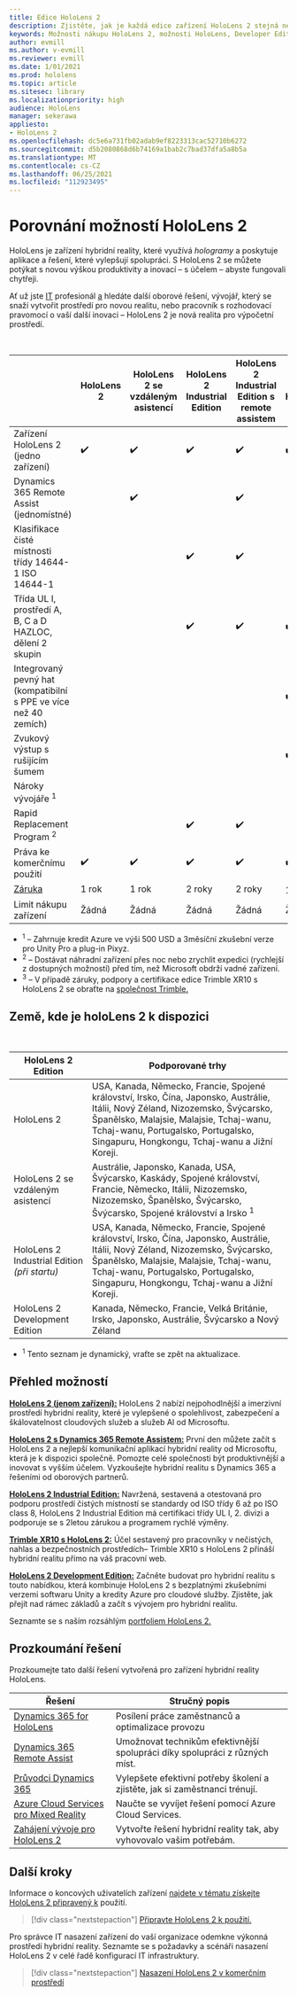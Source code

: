 ```yaml
---
title: Edice HoloLens 2
description: Zjistěte, jak je každá edice zařízení HoloLens 2 stejná nebo jiná a co dělat po získání vlastní edice.
keywords: Možnosti nákupu HoloLens 2, možnosti HoloLens, Developer Edition
author: evmill
ms.author: v-evmill
ms.reviewer: evmill
ms.date: 1/01/2021
ms.prod: hololens
ms.topic: article
ms.sitesec: library
ms.localizationpriority: high
audience: HoloLens
manager: sekerawa
appliesto:
- HoloLens 2
ms.openlocfilehash: dc5e6a731fb02adab9ef8223313cac52710b6272
ms.sourcegitcommit: d5b2080868d6b74169a1bab2c7bad37dfa5a8b5a
ms.translationtype: MT
ms.contentlocale: cs-CZ
ms.lasthandoff: 06/25/2021
ms.locfileid: "112923495"
---
```

# <a name="compare-hololens-2-options"></a>Porovnání možností HoloLens 2

HoloLens je zařízení hybridní reality, které využívá *hologramy* a poskytuje aplikace a řešení, které vylepšují spolupráci. S HoloLens 2 se můžete potýkat s novou výškou produktivity a inovací – s účelem – abyste fungovali chytřeji.

Ať už jste [IT](https://www.microsoft.com/hololens/apps) profesionál [a](https://www.microsoft.com/hololens/apps) hledáte [](https://www.microsoft.com/hololens/developers) další oborové řešení, vývojář, který se snaží vytvořit prostředí pro novou realitu, nebo pracovník s rozhodovací pravomocí o vaší další inovaci – HoloLens 2 je nová realita pro výpočetní prostředí.

<br>

|                                                      | HoloLens 2 | HoloLens 2 se vzdáleným asistencí | HoloLens 2 Industrial Edition | HoloLens 2 Industrial Edition s remote assistem | Trimble XR10 s HoloLens 2 | HoloLens 2 Development Edition |
|------------------------------------------------------|------------|-------------------------------|-------------------------------|--------------------------------------------------|------------------------------|--------------------------------|
| Zařízení HoloLens 2 (jedno zařízení)                       |      ✔️     |               ✔️               |               ✔️               |                         ✔️                        |               ✔️              |                ✔️               |
| Dynamics 365 Remote Assist (jednomístné)                |            |               ✔️               |                               |                         ✔️                        |                              |                                |
| Klasifikace čisté místnosti třídy 14644-1 ISO 14644-1           |            |                               |               ✔️               |                         ✔️                        |                              |                                |
| Třída UL I, prostředí A, B, C a D HAZLOC, dělení 2 skupin                     |            |                               |               ✔️               |                         ✔️                        |               ✔️              |                                |
| Integrovaný pevný hat (kompatibilní s PPE ve více než 40 zemích) |            |                               |                               |                                                  |               ✔️              |                                |
| Zvukový výstup s rušijícím šumem                        |            |                               |                               |                                                  |               ✔️              |                                |
| Nároky vývojáře <sup>1</sup>                             |            |                               |                               |                                                  |                              |                ✔️               |
| Rapid Replacement Program <sup>2</sup>                          |            |                               |               ✔️               |                         ✔️                        |                              |                                |
| Práva ke komerčnímu použití                                |      ✔️     |               ✔️               |               ✔️               |                         ✔️                        |               ✔️              |                                |
| [Záruka](hololens2-hardware.md#warranty-information)                                             |   1 rok   |             1 rok            |             2 roky            |                      2 roky                      |            1 rok <sup>3</sup>            |             1 rok             |
| Limit nákupu zařízení                                |    Žádná    |              Žádná             |              Žádná             |                       Žádná                       |             Žádná             |       Jedna na transakci      |

- <sup>1</sup> – Zahrnuje kredit Azure ve výši 500 USD a 3měsíční zkušební verze pro Unity Pro a plug-in Pixyz.
- <sup>2</sup> – Dostávat náhradní zařízení přes noc nebo zrychlit expedici (rychlejší z dostupných možností) před tím, než Microsoft obdrží vadné zařízení.
- <sup>3</sup> – V případě záruky, podpory a certifikace edice Trimble XR10 s HoloLens 2 se obraťte na [společnost Trimble.](https://fieldtech.trimble.com/en/contact-support)

## <a name="countries-where-hololens-2-is-available"></a>Země, kde je holoLens 2 k dispozici

<br>

| HoloLens 2 Edition                  | Podporované trhy               |
|-------------------------------------------| ----------------------------------------| 
| HoloLens 2 | USA, Kanada, Německo, Francie, Spojené království, Irsko, Čína, Japonsko, Austrálie, Itálii, Nový Zéland, Nizozemsko, Švýcarsko, Španělsko, Malajsie, Malajsie, Tchaj-wanu, Tchaj-wanu, Portugalsko, Portugalsko, Singapuru, Hongkongu, Tchaj-wanu a Jižní Koreji. |
| HoloLens 2 se vzdáleným asistencí | Austrálie, Japonsko, Kanada, USA, Švýcarsko, Kaskády, Spojené království, Francie, Německo, Itálii, Nizozemsko, Nizozemsko, Španělsko, Švýcarsko, Švýcarsko, Spojené království a Irsko <sup>1</sup> 
| HoloLens 2 Industrial Edition *(při startu)* | USA, Kanada, Německo, Francie, Spojené království, Irsko, Čína, Japonsko, Austrálie, Itálii, Nový Zéland, Nizozemsko, Švýcarsko, Španělsko, Malajsie, Malajsie, Tchaj-wanu, Tchaj-wanu, Portugalsko, Portugalsko, Singapuru, Hongkongu, Tchaj-wanu a Jižní Koreji. |
| HoloLens 2 Development Edition | Kanada, Německo, Francie, Velká Británie, Irsko, Japonsko, Austrálie, Švýcarsko a Nový Zéland |
- <sup>1</sup> Tento seznam je dynamický, vraťte se zpět na aktualizace.

## <a name="options-overview"></a>Přehled možností

**[HoloLens 2 (jenom zařízení):](hololens2-options-device-only.md)** HoloLens 2 nabízí nejpohodlnější a imerzivní prostředí hybridní reality, které je vylepšené o spolehlivost, zabezpečení a škálovatelnost cloudových služeb a služeb AI od Microsoftu.

**[HoloLens 2 s Dynamics 365 Remote Assistem:](hololens2-options-remote-assist.md)** První den můžete začít s HoloLens 2 a nejlepší komunikační aplikací hybridní reality od Microsoftu, která je k dispozici společně. Pomozte celé společnosti být produktivnější a inovovat s vyšším účelem. Vyzkoušejte hybridní realitu s Dynamics 365 a řešeními od oborových partnerů.

**[HoloLens 2 Industrial Edition:](hololens2-options-industrial-edition.md)** Navržená, sestavená a otestovaná pro podporu prostředí čistých místností se standardy od ISO třídy 6 až po ISO class 8, HoloLens 2 Industrial Edition má certifikaci třídy UL I, 2. divizi a podporuje se s 2letou zárukou a programem rychlé výměny.

**[Trimble XR10 s HoloLens 2:](hololens2-options-trimble-xr10-edition.md)** Účel sestavený pro pracovníky v nečistých, nahlas a bezpečnostních prostředích– Trimble XR10 s HoloLens 2 přináší hybridní realitu přímo na váš pracovní web.

**[HoloLens 2 Development Edition:](hololens2-options-dev-edition.md)** Začněte budovat pro hybridní realitu s touto nabídkou, která kombinuje HoloLens 2 s bezplatnými zkušebními verzemi softwaru Unity a kredity Azure pro cloudové služby. Zjistěte, jak přejít nad rámec základů a začít s vývojem pro hybridní realitu.

Seznamte se s naším rozsáhlým [portfoliem HoloLens 2.](https://www.microsoft.com/hololens/buy)

## <a name="explore-solutions"></a>Prozkoumání řešení

Prozkoumejte tato další řešení vytvořená pro zařízení hybridní reality HoloLens.

| Řešení | Stručný popis                                                                                |
|----------|---------------------------------------------------------------------------------------------------|
| [Dynamics 365 for HoloLens](https://www.microsoft.com//hololens/apps)          | Posílení práce zaměstnanců a optimalizace provozu                                                        |
| [Dynamics 365 Remote Assist](https://dynamics.microsoft.com/mixed-reality/remote-assist/)          | Umožnovat technikům efektivnější spolupráci díky spolupráci z různých míst. |
|   [Průvodci Dynamics 365](https://dynamics.microsoft.com/mixed-reality/guides/)        | Vylepšete efektivní potřeby školení a zjistěte, jak si zaměstnanci trénují.                          |
|  [Azure Cloud Services pro Mixed Reality](https://docs.microsoft.com/windows/mixed-reality/develop/mixed-reality-cloud-services#:~:text=Mixed%20Reality%20services%20Mixed%20Reality%20cloud%20services%20like,all%20in%20the%20context%20of%20your%20users%E2%80%99%20environments)         | Naučte se vyvíjet řešení pomocí Azure Cloud Services.                                       |
|  [Zahájení vývoje pro HoloLens 2](https://docs.microsoft.com/windows/mixed-reality/develop/development?tabs=unity)         | Vytvořte řešení hybridní reality tak, aby vyhovovalo vašim potřebám.                                                 |

## <a name="next-steps"></a>Další kroky

Informace o koncových uživatelích zařízení [najdete v tématu získejte HoloLens 2 připravený k](hololens2-setup.md) použití.

> [!div class="nextstepaction"]
> [Připravte HoloLens 2 k použití.](hololens2-setup.md)

Pro správce IT nasazení zařízení do vaší organizace odemkne výkonná prostředí hybridní reality. Seznamte se s požadavky a scénáři nasazení HoloLens 2 v celé řadě konfigurací IT infrastruktury.

> [!div class="nextstepaction"]
> [Nasazení HoloLens 2 v komerčním prostředí](hololens-requirements.md)
